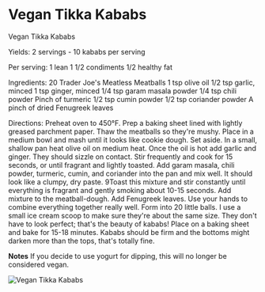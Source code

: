 # Vegan Tikka Kababs



Vegan Tikka Kababs

Yields:
 2 servings - 10 kababs per serving

Per serving:
1 lean 
1 1/2 condiments
1/2 healthy fat 

Ingredients:
 20 Trader Joe's Meatless Meatballs
 1 tsp olive oil
 1/2 tsp garlic, minced
 1 tsp ginger, minced
 1/4 tsp garam masala powder
 1/4 tsp chili powder
 Pinch of turmeric
 1/2 tsp cumin powder
 1/2 tsp coriander powder
 A pinch of dried Fenugreek leaves

Directions:
Preheat oven to 450°F.
Prep a baking sheet lined with lightly greased parchment paper.
Thaw the meatballs so they're mushy.
Place in a medium bowl and mash until it looks like cookie dough. Set aside.
In a small, shallow pan heat olive oil on medium heat.
Once the oil is hot add garlic and ginger. They should sizzle on contact.
Stir frequently and cook for 15 seconds, or until fragrant and lightly toasted.
Add garam masala, chili powder, turmeric, cumin, and coriander into the pan and mix well. It should look like a clumpy, dry paste.
9Toast this mixture and stir constantly until everything is fragrant and gently smoking about 10-15 seconds.
Add mixture to the meatball-dough.
Add Fenugreek leaves.
Use your hands to combine everything together really well.
Form into 20 little balls. I use a small ice cream scoop to make sure they're about the same size. They don't have to look perfect; that's the beauty of kababs!
Place on a baking sheet and bake for 15-18 minutes. Kababs should be firm and the bottoms might darken more than the tops, that's totally fine.

**Notes**
If you decide to use yogurt for dipping, this will no longer be considered vegan.

![Vegan Tikka Kababs](./Vegan%20Tikka%20Kababs.png)

